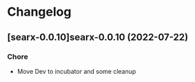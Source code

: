 # Changelog



## [searx-0.0.10]searx-0.0.10 (2022-07-22)

### Chore

- Move Dev to incubator and some cleanup
  
  